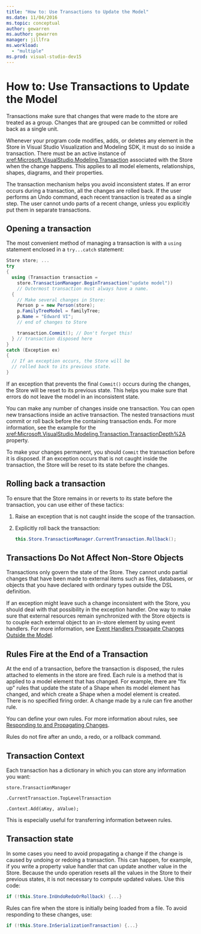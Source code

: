 ```yaml
---
title: "How to: Use Transactions to Update the Model"
ms.date: 11/04/2016
ms.topic: conceptual
author: gewarren
ms.author: gewarren
manager: jillfra
ms.workload:
  - "multiple"
ms.prod: visual-studio-dev15
---
```

# How to: Use Transactions to Update the Model
Transactions make sure that changes that were made to the store are treated as a group. Changes that are grouped can be committed or rolled back as a single unit.

 Whenever your program code modifies, adds, or deletes any element in the Store in Visual Studio Visualization and Modeling SDK, it must do so inside a transaction. There must be an active instance of <xref:Microsoft.VisualStudio.Modeling.Transaction> associated with the Store when the change happens. This applies to all model elements, relationships, shapes, diagrams, and their properties.

 The transaction mechanism helps you avoid inconsistent states. If an error occurs during a transaction, all the changes are rolled back. If the user performs an Undo command, each recent transaction is treated as a single step. The user cannot undo parts of a recent change, unless you explicitly put them in separate transactions.

## Opening a transaction
 The most convenient method of managing a transaction is with a `using` statement enclosed in a `try...catch` statement:

```csharp
Store store; ...
try
{
  using (Transaction transaction =
    store.TransactionManager.BeginTransaction("update model"))
    // Outermost transaction must always have a name.
  {
    // Make several changes in Store:
    Person p = new Person(store);
    p.FamilyTreeModel = familyTree;
    p.Name = "Edward VI";
    // end of changes to Store

    transaction.Commit(); // Don't forget this!
  } // transaction disposed here
}
catch (Exception ex)
{
  // If an exception occurs, the Store will be
  // rolled back to its previous state.
}
```

 If an exception that prevents the final `Commit()` occurs during the changes, the Store will be reset to its previous state. This helps you make sure that errors do not leave the model in an inconsistent state.

 You can make any number of changes inside one transaction. You can open new transactions inside an active transaction. The nested transactions must commit or roll back before the containing transaction ends. For more information, see the example for the <xref:Microsoft.VisualStudio.Modeling.Transaction.TransactionDepth%2A> property.

 To make your changes permanent, you should `Commit` the transaction before it is disposed. If an exception occurs that is not caught inside the transaction, the Store will be reset to its state before the changes.

## Rolling back a transaction
 To ensure that the Store remains in or reverts to its state before the transaction, you can use either of these tactics:

1.  Raise an exception that is not caught inside the scope of the transaction.

2.  Explicitly roll back the transaction:

    ```csharp
    this.Store.TransactionManager.CurrentTransaction.Rollback();
    ```

## Transactions Do Not Affect Non-Store Objects
 Transactions only govern the state of the Store. They cannot undo partial changes that have been made to external items such as files, databases, or objects that you have declared with ordinary types outside the DSL definition.

 If an exception might leave such a change inconsistent with the Store, you should deal with that possibility in the exception handler. One way to make sure that external resources remain synchronized with the Store objects is to couple each external object to an in-store element by using event handlers. For more information, see [Event Handlers Propagate Changes Outside the Model](../modeling/event-handlers-propagate-changes-outside-the-model.md).

## Rules Fire at the End of a Transaction
 At the end of a transaction, before the transaction is disposed, the rules attached to elements in the store are fired. Each rule is a method that is applied to a model element that has changed. For example, there are "fix up" rules that update the state of a Shape when its model element has changed, and which create a Shape when a model element is created. There is no specified firing order. A change made by a rule can fire another rule.

 You can define your own rules. For more information about rules, see [Responding to and Propagating Changes](../modeling/responding-to-and-propagating-changes.md).

 Rules do not fire after an undo, a redo, or a rollback command.

## Transaction Context
 Each transaction has a dictionary in which you can store any information you want:

 `store.TransactionManager`

 `.CurrentTransaction.TopLevelTransaction`

 `.Context.Add(aKey, aValue);`

 This is especially useful for transferring information between rules.

## Transaction state
 In some cases you need to avoid propagating a change if the change is caused by undoing or redoing a transaction. This can happen, for example, if you write a property value handler that can update another value in the Store. Because the undo operation resets all the values in the Store to their previous states, it is not necessary to compute updated values. Use this code:

```csharp
if (!this.Store.InUndoRedoOrRollback) {...}
```

 Rules can fire when the store is initially being loaded from a file. To avoid responding to these changes, use:

```csharp
if (!this.Store.InSerializationTransaction) {...}
```
